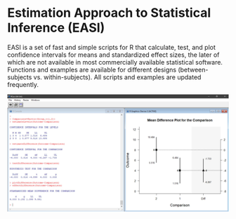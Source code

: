 # Estimation Approach to Statistical Inference (EASI)

EASI is a set of fast and simple scripts for R that calculate, test, and plot confidence intervals for means and standardized effect sizes, the later of which are not available in most commercially available statistical software. Functions and examples are available for different designs (between-subjects vs. within-subjects). All scripts and examples are updated frequently.

![Screenshot](EASI.jpg)
